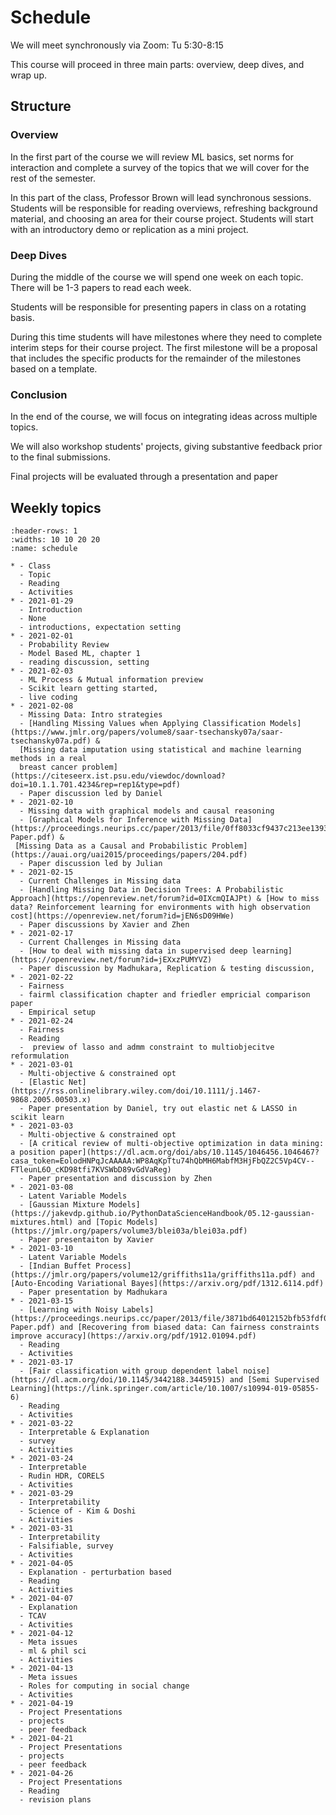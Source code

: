 # Schedule

We will meet synchronously via Zoom: Tu 5:30-8:15

This course will proceed in three main parts: overview, deep dives, and wrap up.

## Structure

### Overview

In the first part of the course we will review ML basics, set norms for interaction and complete a survey of the topics that we will cover for the rest of the semester.  

In this part of the class, Professor Brown will lead synchronous sessions.  Students will be responsible for reading overviews, refreshing background material, and choosing an area for their course project. Students will start with an introductory demo or replication as a mini project.

### Deep Dives

During the middle of the course we will spend one week on each topic. There will be 1-3 papers to read each week.

Students will be responsible for presenting papers in class on a rotating basis.

During this time students will have milestones where they need to complete interim steps for their course project. The first milestone will be a proposal that includes the specific products for the remainder of the milestones based on a template.  


### Conclusion

In the end of the course, we will focus on integrating ideas across multiple topics.

We will also workshop students' projects, giving substantive feedback prior to the final submissions.

Final projects will be evaluated through a presentation and paper


## Weekly topics


``````{list-table} Schedule
:header-rows: 1
:widths: 10 10 20 20
:name: schedule

* - Class
  - Topic
  - Reading
  - Activities
* - 2021-01-29
  - Introduction
  - None
  - introductions, expectation setting
* - 2021-02-01
  - Probability Review
  - Model Based ML, chapter 1
  - reading discussion, setting
* - 2021-02-03
  - ML Process & Mutual information preview
  - Scikit learn getting started,
  - live coding
* - 2021-02-08
  - Missing Data: Intro strategies
  - [Handling Missing Values when Applying Classification Models](https://www.jmlr.org/papers/volume8/saar-tsechansky07a/saar-tsechansky07a.pdf) &
  [Missing data imputation using statistical and machine learning methods in a real
  breast cancer problem](https://citeseerx.ist.psu.edu/viewdoc/download?doi=10.1.1.701.4234&rep=rep1&type=pdf)
  - Paper discussion led by Daniel
* - 2021-02-10
  - Missing data with graphical models and causal reasoning
  - [Graphical Models for Inference with Missing Data](https://proceedings.neurips.cc/paper/2013/file/0ff8033cf9437c213ee13937b1c4c455-Paper.pdf) &
 [Missing Data as a Causal and Probabilistic Problem](https://auai.org/uai2015/proceedings/papers/204.pdf)
  - Paper discussion led by Julian
* - 2021-02-15
  - Current Challenges in Missing data
  - [Handling Missing Data in Decision Trees: A Probabilistic Approach](https://openreview.net/forum?id=0IXcmQIAJPt) & [How to miss data? Reinforcement learning for environments with high observation cost](https://openreview.net/forum?id=jEN6sD09HWe)
  - Paper discussions by Xavier and Zhen
* - 2021-02-17
  - Current Challenges in Missing data
  - [How to deal with missing data in supervised deep learning](https://openreview.net/forum?id=jEXxzPUMYVZ)
  - Paper discussion by Madhukara, Replication & testing discussion,
* - 2021-02-22
  - Fairness
  - fairml classification chapter and friedler empricial comparison paper
  - Empirical setup
* - 2021-02-24
  - Fairness
  - Reading
  -  preview of lasso and admm constraint to multiobjecitve reformulation
* - 2021-03-01
  - Multi-objective & constrained opt
  - [Elastic Net](https://rss.onlinelibrary.wiley.com/doi/10.1111/j.1467-9868.2005.00503.x)
  - Paper presentation by Daniel, try out elastic net & LASSO in scikit learn
* - 2021-03-03
  - Multi-objective & constrained opt
  - [A critical review of multi-objective optimization in data mining: a position paper](https://dl.acm.org/doi/abs/10.1145/1046456.1046467?casa_token=EolodHNPqJcAAAAA:WP8AqKpTtu74hQbMH6MabfM3HjFbQZ2C5Vp4CV--FTleunL6O_cKD98tfi7KVSWbD89vGdVaReg)
  - Paper presentation and discussion by Zhen
* - 2021-03-08
  - Latent Variable Models
  - [Gaussian Mixture Models](https://jakevdp.github.io/PythonDataScienceHandbook/05.12-gaussian-mixtures.html) and [Topic Models](https://jmlr.org/papers/volume3/blei03a/blei03a.pdf)
  - Paper presentaiton by Xavier
* - 2021-03-10
  - Latent Variable Models
  - [Indian Buffet Process](https://jmlr.org/papers/volume12/griffiths11a/griffiths11a.pdf) and [Auto-Encoding Variational Bayes](https://arxiv.org/pdf/1312.6114.pdf)
  - Paper presentation by Madhukara
* - 2021-03-15
  - [Learning with Noisy Labels](https://proceedings.neurips.cc/paper/2013/file/3871bd64012152bfb53fdf04b401193f-Paper.pdf) and [Recovering from biased data: Can fairness constraints improve accuracy](https://arxiv.org/pdf/1912.01094.pdf)
  - Reading
  - Activities
* - 2021-03-17
  - [Fair classification with group dependent label noise](https://dl.acm.org/doi/10.1145/3442188.3445915) and [Semi Supervised Learning](https://link.springer.com/article/10.1007/s10994-019-05855-6)
  - Reading
  - Activities
* - 2021-03-22
  - Interpretable & Explanation
  - survey
  - Activities
* - 2021-03-24
  - Interpretable
  - Rudin HDR, CORELS
  - Activities
* - 2021-03-29
  - Interpretability
  - Science of - Kim & Doshi
  - Activities
* - 2021-03-31
  - Interpretability
  - Falsifiable, survey
  - Activities
* - 2021-04-05
  - Explanation - perturbation based
  - Reading
  - Activities
* - 2021-04-07
  - Explanation
  - TCAV
  - Activities
* - 2021-04-12
  - Meta issues
  - ml & phil sci
  - Activities
* - 2021-04-13
  - Meta issues
  - Roles for computing in social change
  - Activities
* - 2021-04-19
  - Project Presentations
  - projects
  - peer feedback
* - 2021-04-21
  - Project Presentations
  - projects
  - peer feedback
* - 2021-04-26
  - Project Presentations
  - Reading
  - revision plans
``````



<!-- You can also cite references that are stored in a `bibtex` file. For example,
the following syntax: `` {cite}`holdgraf_evidence_2014` `` will render like
this: {cite}`holdgraf_evidence_2014`.





```{bibliography} references.bib
``` -->
